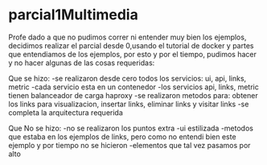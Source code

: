 # parcial1Multimedia

Profe dado a que no pudimos correr ni entender muy bien los ejemplos, decidimos realizar el parcial desde 0,usando el tutorial de docker y partes que entendiamos de los ejemplos, por esto y por el tiempo, pudimos hacer y no hacer algunas de las cosas requeridas:

Que se hizo:
  -se realizaron desde cero todos los servicios: ui, api, links, metric
  -cada servicio esta en un contenedor
  -los servicios api, links, metric tienen balanceador de carga haproxy
  -se realizaron metodos para: obtener los links para visualizacion, insertar links, eliminar links y visitar links
  -se completa la arquitectura requerida
  
Que No se hizo:
  -no se realizaron los puntos extra
  -ui estilizada
  -metodos que estaba en los ejemplos de links, pero como no entendi bien este ejemplo y por tiempo no se hicieron
  -elementos que tal vez pasamos por alto
  
  
